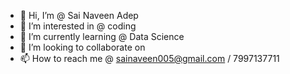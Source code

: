 - 👋 Hi, I’m @ Sai Naveen Adep
- 👀 I’m interested in @ coding
- 🌱 I’m currently learning @ Data Science
- 💞️ I’m looking to collaborate on 
- 📫 How to reach me @ sainaveen005@gmail.com / 7997137711

<!---
Naveen Adep is a ✨ special ✨ repository because its `README.md` (this file) appears on your GitHub profile.
You can click the Preview link to take a look at your changes.
--->
